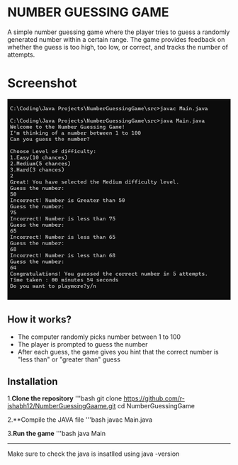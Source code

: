 # NUMBER GUESSING GAME

A simple number guessing game where the player tries to guess a randomly generated number within a certain range. The game provides feedback on whether the guess is too high, too low, or correct, and tracks the number of attempts.

# Screenshot
<img src = "Screenshot 2025-07-02 230035.png" alt = "Number Guess CLI Screenshot" width = "600"/>

## How it works?
- The computer randomly picks number between 1 to 100
- The player is prompted to guess the number
- After each guess, the game gives you hint that the correct number is "less than" or "greater than" guess

## Installation
1.**Clone the repository**
'''bash
git clone https://github.com/r-ishabh12/NumberGuessingGaame.git
cd NumberGuessingGame

2.**Compile the JAVA file
'''bash
javac Main.java

3.**Run the game**
'''bash
java Main

---

Make sure to check the java is insatlled using java -version
